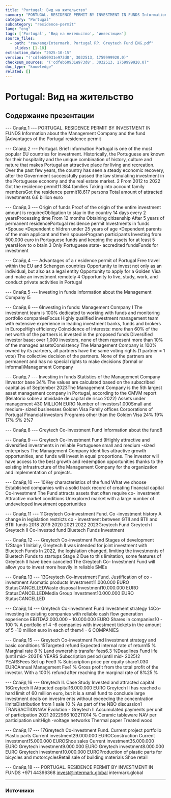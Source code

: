 ```yaml
---
title: "Portugal: Вид на жительство"
summary: "PORTUGAL. RESIDENCE PERMIT BY INVESTMENT IN FUNDS Information about the Management Company and the fund |Advantages of the Portugal residence permit Portugal."
category: "Portugal"
subcategory: "residence-permit"
lang: "eng"
tags: ['Portugal', 'Вид на жительство', 'инвестиции']
source_files:
  - path: "raw/eng/Intermark. Portugal RP. Greytech Fund ENG.pdf"
    slides: [1-18]
extraction_date: "2025-10-15"
version: "('cdfeb50931e973d8', 3032513, 1759999920.0)"
checksum_sources: "('cdfeb50931e973d8', 3032513, 1759999920.0)"
doc_type: "knowledge"
related: []
---
```


# Portugal: Вид на жительство

## Содержание презентации

--- Слайд 1 ---
PORTUGAL. RESIDENCE PERMIT BY INVESTMENT IN FUNDS
Information about the Management Company and the fund |Advantages of the Portugal residence permit

--- Слайд 2 ---
Portugal.
Brief information
Portugal is one of the most popular EU countries for investment. 
Historically, the Portuguese are known for their hospitality and the 
unique combination of history, culture and nature that makes 
Portugal an attractive place for living and recreation.
Over the past few years, the country has seen a steady economic 
recovery, after the Government successfully passed the law 
stimulating investment in the Portuguese economy and the real 
estate market.
2
From 2012 to 2022 Got the residence permit11.384 families
Taking into account family 
membersGot the residence permit18.617 persons
Total amount of attracted investments 6.6  billion euro

--- Слайд 3 ---
Origin of funds
Proof of the origin of the entire 
investment amount is requiredObligation to stay in the country
14 days every 2 yearsProcessing time
From 12 months
Obtaining citizenship
After 5 years of permanent residencePortugal residence permit 
Investments in funds
•Spouse
•Dependent c hildren under 25 years of age
•Dependent parents of the main applicant and their spouseProgram participants
Investing from 500,000 euro in Portuguese funds and 
keeping the assets for at least 5 yearsHow to o btain
3
Only Portuguese state- accredited fundsFunds for investment

--- Слайд 4 ---
Advantages of a r esidence permit 
of Portugal
Free travel 
within the EU and Schengen countries
Opportunity to invest not only as an individual, but also as a legal entity
Opportunity to apply for a Golden Visa and make an investment remotely 4
Opportunity to live, study, work, and conduct private activities in Portugal

--- Слайд 5 ---
Investing in funds
Information about the Management Company I5

--- Слайд 6 ---
6Investing in funds: Management Company I
The investment team is 100% dedicated to working 
with funds and monitoring portfolio companiesFocus
Highly qualified investment management team with extensive experience in leading investment banks, 
funds and brokers in EuropeHigh efficiency
Coincidence of interests: more than 60% of the net worth of the partners is invested in the proposed funds
Diversified investor base: over 1,000 investors, none of 
them represent more than 10% of the managed assetsConsistency
The Management Company is 100% owned by its partners, all 
partners have the same voting rights (1 partner = 1 vote)
The collective decision of the partners. None of the partners are 
permanent and has no special rights to make decisions (formal 
or informal)Management Company

--- Слайд 7 ---
Investing in funds
Statistics of the Management Company IInvestor base 
34%
The values are calculated based on the subscribed capital 
as of September 2023The Management Company is the 5th largest asset management company in 
Portugal, according to the CMVM report (Relatório sobre a atividade de capital de risco 2022)
Assets under management 430  MILLION EURO
Number of investors1.000Small  and medium-
sized businesses
Golden 
Visa
Family
offices
Corporations of 
Portugal
Financial
investors
Programs other 
than the Golden Visa 24%
19%
17%
5%
2%7

--- Слайд 8 ---
Greytech Co-investment Fund
Information about the fund8

--- Слайд 9 ---
Greytech 
Co-investment Fund
9Highly attractive and diversified investments in 
reliable Portuguese small and medium -sized 
enterprises
The Management Company identifies attractive growth 
opportunities, and funds will invest in equal proportions.
The investor will have access to the best growth and 
redemption opportunities thanks to the existing infrastructure 
of the Management Company for the organization and 
implementation of projects.

--- Слайд 10 ---
10Key characteristics
of the fund
What we choose
Established companies with a solid track record of 
creating financial capital
Co-investment
The Fund attracts assets that often require co- investment
Attractive market conditions
Unexplored market with a large number of undeveloped investment opportunities

--- Слайд 11 ---
11Greytech Co-investment Fund. Co -investment history
A change in legislation restricts co -
investment between GTII and BTII and 
BTIII funds
2018 2019 2020 2021 2022 2023Greytech Fund
Greytech I Greytech II
Co-invested fund
Bluetech Funds
Investment

--- Слайд 12 ---
Greytech Co-investment Fund
Stages of development
12Stage 1
Initially, Greytech II was intended for joint investment with 
Bluetech Funds
In 2022, the legislation changed, limiting the investments of 
Bluetech Funds to startups
Stage 2
Due to this limitation, some features of Greytech II have been 
canceled
The Greytech Co- Investment Fund will allow you to invest 
more heavily in reliable SMEs

--- Слайд 13 ---
13Greytech Co-investment Fund. Justification of co -investment
Aromatic products
Investment11.000.000
EURO
StatusCANCELLEDWaste disposal
Investment10.000.000
EURO
StatusCANCELLEDMedia Group
Investment10.000.000
EURO
StatusCANCELLED

--- Слайд 14 ---
Greytech Co-investment Fund
Investment strategy 
14Co-investing in existing companies with reliable cash flow 
generation experience
EBITDA2.000.000 – 10.000.000 EURO
Shares in companies10 - 100 %
A portfolio of 4 -6 companies with investment tickets in the 
amount of 5 -10 million euro in each of them4 - 6 COMPANIES

--- Слайд 15 ---
Greytech Co-investment Fund
Investment strategy and basic conditions
15Targeted refund
Expected internal rate of return15 %
Marginal rate 8 %
Land ownership transfer fees6.3 %Deadlines
Fund life (until mid- 2031)8 YEARS
Subscription period (until mid- 2025)2 YEARSFees
Set up Fee3 %
Subscription price per equity share1.030 EUROAnnual Management Fee1 %
Gross profit from the total profit of the investor.
With a 100% refund after reaching the marginal 
rate of 8%25 %

--- Слайд 16 ---
Greytech II. Case Study
Invested and attracted capital
16Greytech II 
Attracted capital16.000.000 EURO
Greytech II has reached a hard limit of 60 million euro, but it is a small fund to conclude large investment deals on investm ents 
without exceeding the concentration limitsDistribution from 1 sale 10 %
As part of the NBO discussion1 TRANSACTIONNAV Evolution - Greytech II 
Accumulated payments per unit of 
participation
2021 2022966 102211014 %
Ceramic tableware
NAV per participation unitHigh -voltage networks
Thermal paper Treated wood

--- Слайд 17 ---
17Greytech Co-investment Fund. Current project portfolio
Plastic parts
Current investment29.000.000
EUROConstruction
Current investment15.000.000
EUROShoe sales
Current investment35.000.000
EURO
Greytech investment9.000.000
EURO
Greytech investment8.000.000
EURO
Greytech investment10.000.000
EUROProduction of plastic parts for bicycles 
and motorcyclesRetail sale of building materials Shoe retail

--- Слайд 18 ---
PORTUGAL. RESIDENCE PERMIT BY INVESTMENT IN FUNDS
+971 44396368 invest@intermark.global intermark.global


---

### Источники
[^src1]: raw/Intermark. Portugal RP. Greytech Fund ENG.pdf → слайды 1–18

